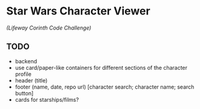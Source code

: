 # Star Wars Character Viewer
*(Lifeway Corinth Code Challenge)*  

## TODO
* backend
* use card/paper-like containers for different sections of the character profile
* header (title)
* footer (name, date, repo url)
[character search; character name; search button]
* cards for starships/films?
